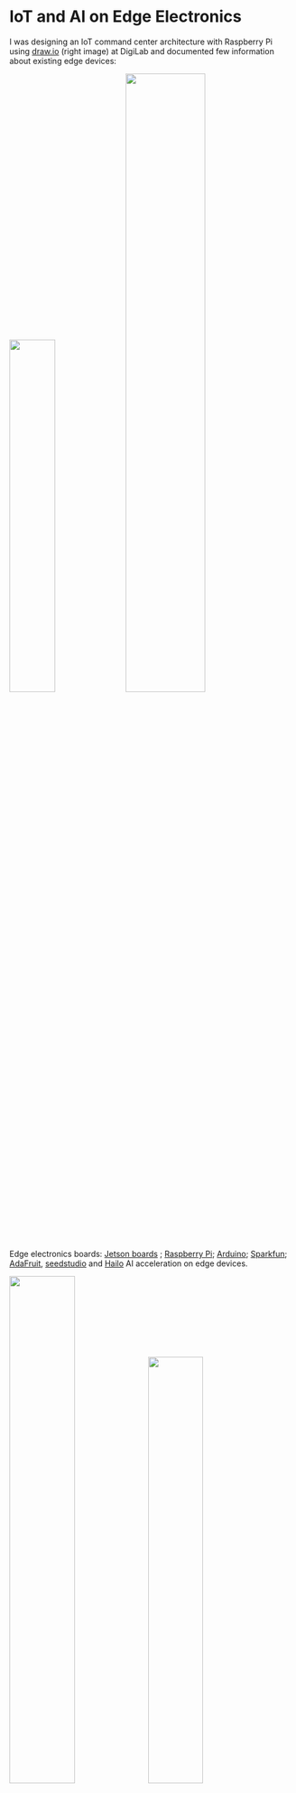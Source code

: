 # IoT and AI on Edge Electronics
I was designing an IoT command center architecture with Raspberry Pi using [draw.io](https://draw.io/) (right image) at DigiLab and documented few information about existing edge devices:

<img src="img/edge.png" width=40%><a> </a><img src="img/iot.png" width=53%>

Edge electronics boards: [Jetson boards](https://developer.nvidia.com/buy-jetson) ; [Raspberry Pi](https://www.raspberrypi.com/); [Arduino](https://www.arduino.cc/); [Sparkfun](https://www.sparkfun.com/); [AdaFruit](https://www.adafruit.com/categories), [seedstudio](https://www.seeedstudio.com/) and [Hailo](https://hailo.ai/) AI acceleration on edge devices.

 <img src="img/rp5.webp" width=48%> <img src="img/rp52n.png" width=44%>

Raspberry Pi 5 : <a href="https://www.raspberrypi.com/products/raspberry-pi-5/">rp-5 board</a> | [rp-products](https://www.raspberrypi.com/products/) | [J3tson Dream : Jetson Commands](./jetson.MD)

<table style="width:100%" >
<tr>
<th>Jetson Orin Nano Developer Kit <br /> <img src="img/jts0.png" height=140px> <a href="https://www.sparkfun.com/products/22098">board</a></th>
<th>Jetson Orin Nano 8GB <br /> <img src="img/jts1.png" height=140px> <a href="https://www.arrow.com/en/products/900-13767-0030-000/nvidia">board</a></th>
<th>Jetson Orin Nano 4GB <br /> <img src="img/jts2.png" height=140px> <a href="https://www.arrow.com/en/products/900-13767-0040-000/nvidia"> board</a></th>
<th>Jetson AGX Orin Industrial <br /> <img src="img/jts3.png" height=140px> <a href="https://www.arrow.com/en/products/900-13701-0080-000/nvidia">board</a></th>
</tr>
<tr>
<th>Jetson AGX Orin 32GB <br /> <img src="img/agx_orin.png" height=140px> <a href="https://www.arrow.com/en/products/900-13701-0040-000/nvidia">board</a></th>
<th>Jetson AGX Orin Developer Kit <br /> <img src="img/agx_kit.png" height=140px> <a href="https://www.arrow.com/en/products/945-13730-0000-000/nvidia">board</a></th>
<th>Jetson AGX Xavier 64GB <br /> <img src="img/agx_xavier.png" height=140px> <a href="https://www.arrow.com/en/products/900-82888-0050-000/nvidia"> board</a></th>
<th>Jetson AGX Xavier Industrial <br /> <img src="img/xavier_ind.png" height=140px> <a href="https://www.arrow.com/en/products/900-82888-0080-000/nvidia">board</a></th>
</tr>
<tr>
<th>Jetson Xavier NX 16GB <br /> <img src="img/xavier_nx.png" height=100px> <a href="https://www.arrow.com/en/products/900-83668-0030-000/nvidia">board</a></th>
<th>Jetson TX2 NX <br /> <img src="img/tx2_nx.png" height=100px> <a href="https://www.arrow.com/en/products/900-13636-0010-000/nvidia">board</a></th>
<th>Jetson TX2i <br /> <img src="img/tx2i.png" height=100px> <a href="https://www.arrow.com/en/products/900-83489-0000-000/nvidia">board</a></th>
<th>Jetson Nano Developer Kit <br /> <img src="img/nano.png" height=100px> <a href="https://www.arrow.com/en/products/945-13450-0000-100/nvidia">board</a></th>
</tr>
<tr>
<th>Raspberry Pi 4 Model B  <br /> <img src="img/rasp.png" height=140px> <a href="https://www.raspberrypi.com/products/raspberry-pi-4-model-b/">board</a> </th>
<th>Raspberry Pi Zero 2 W <br /> <img src="img/zero2w.png" height=140px> <a href="https://www.raspberrypi.com/products/raspberry-pi-zero-2-w/">board</a></th>
<th>Raspberry Pi Pico <br /> <img src="img/pico.png" height=140px> <a href="https://www.raspberrypi.com/products/raspberry-pi-pico/">board</a></th>
<th>RP 2040 <br /> <img src="img/rp2040.png" height=140px> <a href="https://www.raspberrypi.com/products/rp2040/">board</a></th>
</tr>

<tr>
<th>SparkFun LoRa Thing Plus <br /> <img src="img/lora.png" height=140px> <a href="https://www.sparkfun.com/products/17506">board</a></th>
<th>SparkFun IoT RedBoard Kit - ESP32<br /> <img src="img/esp32.png" height=140px> <a href="https://www.sparkfun.com/products/20672">board</a></th>
<th>SparkFun Pro RF - LoRa, 915MHz (SAMD21)<br /> <img src="img/lora2.png" height=140px> <a href="https://www.sparkfun.com/products/15836">board</a></th>
<th>BeagleBone Black - Rev C <br /> 
<img src="img/bb.png" height=140px> 
<a href="https://www.sparkfun.com/products/12857">board</a> <br />( more BeagleBone <a href="https://www.adafruit.com/category/181">boards</a> )
</th>
</tr>

<tr>
<th>Adafruit METRO 328 - ATmega328<br /> <img src="img/atmega.png" height=140px> <a href="https://www.adafruit.com/product/2488">board</a></th>
<th>Microsoft Machine Learning Kit for Lobe with Raspberry Pi 4 8GB<br /> <img src="img/n1.png" height=140px> <a href="https://www.adafruit.com/product/5024">board</a></th>
<th>Google Coral Development Board<br /> <img src="img/n2.png" height=140px> <a href="https://www.adafruit.com/product/4385">board</a></th>
<th>Adafruit EdgeBadge - TensorFlow Lite for Microcontrollers<br /> 
<img src="img/n3.png" height=140px> 
<a href="https://www.adafruit.com/product/4400">board</a>
</th>
</tr>

</table>

[ [Bringing Generative AI to Life with NVIDIA Jetson](https://youtu.be/6mCFzDatGGc?si=kGkHHQj-JBypRmR2) ] | [ [Jetson AI Fundamentals](https://www.youtube.com/watch?v=VWdJ4BCtam8&list=PL5B692fm6--uQRRDTPsJDp4o0xbzkoyf8) ] 

Arduino boards : [ [nano-family](https://store.arduino.cc/pages/nano-family), [mkr-family](https://store.arduino.cc/collections/mkr-family) ]

<img src="img/ardses.webp" width=48%> <img src="img/ard/ards0.jpg" width=48%> 

[ [Arduino Sensor Kit - Base](https://store.arduino.cc/products/arduino-sensor-kit-base) ]

<table style="width:100%" >

<tr>
<th>Arduino® UNO R4 Minima <br /> <img src="img/ard/ard1.jpg" height=90px> <a href="https://store.arduino.cc/products/uno-r4-minima">board</a></th>
<th>Arduino UNO R4 WiFi <br /> <img src="img/ard/ard2.jpg" height=90px> <a href="https://store.arduino.cc/products/uno-r4-wifi">board</a></th><th>Arduino UNO R3 <br /> <img src="img/ard/ard3.jpg" height=90px> <a href="https://store.arduino.cc/products/arduino-uno-rev3">board</a></th><th>Arduino Leonardo <br /> <img src="img/ard/ard4.jpg" height=90px> <a href="https://store.arduino.cc/products/arduino-leonardo-with-headers">board</a></th><th>Arduino UNO Mini Limited Edition <br /> <img src="img/ard/ard5.jpg" height=90px> <a href="https://store.arduino.cc/products/uno-mini-le">board</a></th><th>Arduino Micro <br /> <img src="img/ard/ard6.jpg" height=90px> <a href="https://store.arduino.cc/products/arduino-micro">board</a></th><th>Arduino Zero <br /> <img src="img/ard/ard7.jpg" height=90px> <a href="https://store.arduino.cc/products/arduino-zero">board</a></th><th>Arduino UNO WiFi Rev2 <br /> <img src="img/ard/ard8.jpg" height=90px> <a href="https://store.arduino.cc/products/arduino-uno-wifi-rev2">board</a></th>
</tr>


<tr>
<th>Arduino Uno - R3 <br /> <img src="img/uno.jpg" height=90px> <a href="https://www.sparkfun.com/products/11021">board</a></th>
<th>Arduino Nano 33 BLE <br /> <img src="img/rnano.jpg" height=90px> <a href="https://www.sparkfun.com/products/15588">board</a></th>
<th>Arduino Pro Mini 328 - 5V/16MHz<br /> <img src="img/pro_mini.jpg" height=90px> <a href="https://www.sparkfun.com/products/11113">board</a></th>
<th>Arduino Mega 2560 R3<br /> <img src="img/mega.jpg" height=90px> <a href="https://www.sparkfun.com/products/11061">board</a></th>
<th>Arduino Due<br /> <img src="img/due.jpg" height=90px> <a href="https://www.sparkfun.com/products/11589">board</a></th>
<th>Arduino Fio<br /> <img src="img/fio.jpg" height=90px> <a href="https://www.sparkfun.com/products/10116">board</a></th>

<th>Arduino 4 Relays Shield<br /> <img src="img/ard/ards1.jpg" height=90px> <a href="https://store.arduino.cc/products/arduino-4-relays-shield">board</a></th>

<th>Arduino GIGA Display Shield<br /> <img src="img/ard/ards2.jpg" height=90px> <a href="https://store.arduino.cc/products/giga-display-shield">board</a></th>
</tr>
</table>
<br />

also check Adafruit [feather boards](https://www.adafruit.com/category/835) and [development boards](https://www.adafruit.com/category/851).


[NVIDIA’s TensorRT SDK](https://developer.nvidia.com/tensorrt) provides a deep learning optimizer and runtime that helps you to create more efficient versions of trained models that deliver lower latency and higher throughput. Tensor-RT-based applications can perform up to 40 times faster than their CPU-based counterparts during inference.

[NVIDIA DeepStream SDK](https://developer.nvidia.com/deepstream-sdk) : Stream density defines the number of camera feeds or data streams from sensors that can be processed simultaneously.

## Google Edge TPU : [Coral](https://cloud.google.com/edge-tpu#:~:text=Edge%20TPU%20is%20Google's%20purpose,accuracy%20AI%20at%20the%20edge.) - [coral.ai](https://coral.ai/products/)

<img src="img/coralfamily.jpg" width=100%>

## Intel® Movidius™ Myriad™ X Vision Processing Unit : [Myriad X](https://www.intel.de/content/www/de/de/products/details/processors/movidius-vpu/movidius-myriad-x.html) and Intel® Neural Compute Stick 2 ([Intel® NCS2](https://www.intel.com/content/www/us/en/developer/articles/tool/neural-compute-stick.html))

<img src="img/movidius.png" width=48%><a> </a><img src="img/ncs2.png" width=48%>

Machine Learning libraries for edge devices : [TinyML](https://tinyml.mit.edu/), [TFlite](https://www.tensorflow.org/lite); @github/ [jomjol](https://github.com/jomjol/AI-on-the-edge-device)

<img src="img/tinyml.png" width=100%>

<table style="width:100%" >
<tr>
<th>Particle Photon with Headers<br /> <img src="img/particle.jpg" height=140px> <a href="https://www.adafruit.com/product/2721">board</a></th>
<th>Circuit Playground Express<br /> <img src="img/circuit.jpg" height=140px> <a href="https://www.adafruit.com/product/3333">board</a></th>
<th>Adafruit MacroPad RP2040 Starter Kit <br /> <img src="img/key.gif" height=140px> <a href="https://www.adafruit.com/product/5128">board</a></th>
<th>i.MX 8QuadXPlus Multisensory Enablement Kit (MEK)<br /> <img src="img/mek.jpg" height=140px> <a href="https://www.nxp.com/design/development-boards/i-mx-evaluation-and-development-boards/i-mx-8quadxplus-multisensory-enablement-kit-mek:MCIMX8QXP-CPU">board</a></th>
<th>Adafruit Motor/Stepper/Servo Shield for Arduino v2 Kit - v2.3<br /> <img src="img/mo.jpg" height=140px> <a href="https://www.adafruit.com/product/1438">board</a></th></tr>
</table>
<br />

IoT Platforms : [AWS IoT Greengrass](https://aws.amazon.com/greengrass/), [The NVIDIA EGX Enterprise Platform](https://www.nvidia.com/en-us/data-center/products/egx/), [HPE Edgeline EL8000 Converged Edge System](https://buy.hpe.com/us/en/servers/edgeline-systems/edgeline-systems/edgeline-converged-edge-systems/hpe-edgeline-el8000-converged-edge-system/p/1011622898), [Particle](https://www.particle.io/), [openremote](https://openremote.io/), [Google IoT Core](https://cloud.google.com/iot-core), [IBM Watson IoT](https://www.ibm.com/cloud/internet-of-things), [Cisco IoT Cloud Connect](https://www.cisco.com/c/en/us/solutions/internet-of-things/overview.html), [IRI Voracity](https://www.iri.com/products/voracity), [Amazon AWS IoT Core](https://aws.amazon.com/iot-core/), [Microsoft Azure IoT Hub](https://azure.microsoft.com/en-us/products/iot-hub/), [sensorthings API](https://www.ogc.org/standard/sensorthings/), [10 years of embedded coding in 10 minutes](https://youtu.be/i2ypCsB93gM?si=ddLvuIlum-8ah_2O).

Resources: More exciting upcomings with [CircuitPython](https://circuitpython.org/) and google's open source hardware pdk :  [google+ skywater pdk](https://github.com/google/skywater-pdk), [pdk](https://gf.com/blog/pdks-powerful-enablers-first-pass-silicon-success/), [foss-180nm-pdk](https://github.com/google/gf180mcu-pdk).

Edge AI Acceleration Labs : [ [Edge Computing Lab @ Harvard](https://edge.seas.harvard.edu/), [HAN Lab @ MIT](https://hanlab.mit.edu/news), [Future Computing Lab @ ETH Zurich](https://efcl.ethz.ch/), [Edge AI Acceleration Lab @ SUT](https://sites.google.com/view/bowang/home) ]

## Systems Optimizations for Deep Learning on Accelerated Edge Devices :


Here are some `tegrastats` energy data of NVIDIA Jetson Orin AGX I profiled during my work at IISc:


<img src="img/sleep_log.png" width=100%>

Deep learning has revolutionized various fields, ranging from image recognition to natural language processing. However, deploying deep learning models on edge devices presents unique challenges due to their limited computational resources and power constraints. As the demand for intelligent edge devices continues to rise, optimizing deep learning systems for these constrained environments becomes crucial. 

With the proliferation of IoT devices and the increasing demand for intelligent edge computing, there is a growing need to deploy deep learning models on resource-constrained edge devices. These devices typically have limited computational power, memory, and energy resources compared to traditional server architectures. Thus, optimizing deep learning systems for such devices is crucial to enable efficient and real-time inference while meeting the constraints imposed by the edge environment.

Challenges of Deep Learning on Edge Devices:

+ Limited computational resources: Edge devices such as smartphones, IoT sensors, and drones often have lower computational power compared to servers.
+ Power constraints: Battery-powered devices require energy-efficient inference to prolong battery life and enable continuous operation.
+ Memory limitations: Edge devices have restricted memory capacities, limiting the size of models that can be deployed.
+ Real-time requirements: Many edge applications require real-time inference to respond quickly to input data.

Systems Optimizations Techniques:

+ Model Quantization:
    - Quantization reduces the precision of weights and activations in neural networks, thereby reducing memory footprint and computational complexity.
    - Techniques such as weight quantization, activation quantization, and mixed precision training can be employed to quantize deep learning models.
    - Quantization-aware training ensures that the quantized models maintain high accuracy by considering quantization effects during training.

+ Hardware Acceleration:
    - Hardware accelerators such as GPUs, TPUs, and FPGAs can significantly speed up inference on edge devices.
    - Optimizing deep learning frameworks to leverage these accelerators efficiently is crucial for achieving high performance.
    - Techniques such as kernel fusion, memory coalescing, and parallel execution can maximize the utilization of hardware accelerators.

+ Model Compression:
    - Model compression techniques such as pruning, knowledge distillation, and compact architecture design reduce the size of deep learning models.
    - Pruning removes redundant weights and connections from the network, leading to sparse models with fewer parameters.
    - Knowledge distillation transfers knowledge from a large, complex model (teacher) to a smaller, more compact model (student) while maintaining performance.

+ Runtime Optimization:
    - Runtime optimization techniques focus on reducing inference latency and improving energy efficiency during inference.
    - Techniques such as model caching, dynamic batching, and quantized inference optimize the execution of deep learning models at runtime.
    - Profiling tools help identify performance bottlenecks and guide optimization efforts to achieve better efficiency.

+ Neural Architecture Search (NAS):
    - Automated search for efficient network architectures.
    - Targeting edge-specific constraints during NAS.

+ Federated Learning:
    - Decentralized model training across edge devices.
    - Privacy-preserving and bandwidth-efficient learning.


Visualizing the `tegrastats` JETSON ORIN AGX profiled data for different GPU Frequency, Memory Frequency and TFLOPS :

<img src="img/ss.png" width=100%>

Implementation Examples:

+ EfficientNet [[paper](https://arxiv.org/abs/1905.11946)]: A scalable model architecture optimized for edge devices.
+ TensorFlow Lite [[paper](https://www.tensorflow.org/lite)]: Tools and techniques for deploying TensorFlow models on mobile and edge devices.
+ EdgeTPU: Google's purpose-built ASIC for accelerating TensorFlow Lite models.
+ OpenVINO [[intel openvino](https://github.com/openvinotoolkit/openvino)]: Intel's toolkit for optimizing and deploying deep learning models on edge devices.

### Optimized Matrix Multiplication:
Deep learning often involves heavy matrix operations like matrix multiplication. Optimizing these operations can significantly speed up the overall computation. Here's a basic example of matrix multiplication in C++:
```cpp
#include <iostream>
#include <vector>

// Function to perform matrix multiplication
std::vector<std::vector<float>> matrixMultiply(const std::vector<std::vector<float>>& A,
                                                const std::vector<std::vector<float>>& B) {
    int m = A.size();
    int n = B[0].size();
    int p = B.size();
    std::vector<std::vector<float>> C(m, std::vector<float>(n, 0.0));
    for (int i = 0; i < m; ++i) {
        for (int j = 0; j < n; ++j) {
            for (int k = 0; k < p; ++k) {
                C[i][j] += A[i][k] * B[k][j];
            }
        }
    }
    return C;
}

int main() {
    std::vector<std::vector<float>> A = {{1, 2, 3}, {4, 5, 6}};
    std::vector<std::vector<float>> B = {{7, 8}, {9, 10}, {11, 12}};
    std::vector<std::vector<float>> result = matrixMultiply(A, B);

    // Output the result
    for (const auto& row : result) {
        for (float val : row) {
            std::cout << val << " ";
        }
        std::cout << std::endl;
    }

    return 0;
}
```

This code performs basic matrix multiplication. It defines a function matrixMultiply that takes two matrices A and B as input and returns their product C. The main function initializes two matrices A and B, calls the matrixMultiply function to compute their product, and then prints the result.

To execute this code:
+ Copy the code into a text editor and save it with a .cpp extension, for example, `matrix_multiplication.cpp`.
+ Compile the code using a C++ compiler. If you're using g++, you can do this by running `g++ -o matrix_multiplication matrix_multiplication.cpp`.
+ Run the compiled executable by executing `./matrix_multiplication`.


### Quantization:
Quantization reduces the precision of weights and activations to use less memory and compute resources. Here's a simple example of how you might quantize a matrix in C++:
```cpp
#include <iostream>
#include <vector>
#include <cmath>

// Function to quantize a matrix
std::vector<std::vector<int>> quantizeMatrix(const std::vector<std::vector<float>>& matrix, float scale) {
    std::vector<std::vector<int>> quantized(matrix.size(), std::vector<int>(matrix[0].size()));
    for (size_t i = 0; i < matrix.size(); ++i) {
        for (size_t j = 0; j < matrix[0].size(); ++j) {
            quantized[i][j] = static_cast<int>(std::round(matrix[i][j] / scale));
        }
    }
    return quantized;
}

int main() {
    std::vector<std::vector<float>> matrix = {{1.2, 3.5, 2.1}, {4.8, 6.2, 5.5}};
    float scale = 0.1;
    std::vector<std::vector<int>> quantizedMatrix = quantizeMatrix(matrix, scale);

    // Output the quantized matrix
    for (const auto& row : quantizedMatrix) {
        for (int val : row) {
            std::cout << val << " ";
        }
        std::cout << std::endl;
    }

    return 0;
}
```
This code quantizes the elements of a matrix to integers based on a scaling factor. It defines a function quantizeMatrix that takes a matrix and a scale factor as input and returns the quantized matrix. The main function initializes a matrix, calls the quantizeMatrix function to quantize it, and then prints the quantized matrix.

### Memory Optimization:
Managing memory efficiently is crucial for edge devices with limited resources. Here's a simple example of managing memory using C++:
```cpp
#include <iostream>
#include <vector>

// Function to allocate memory for a matrix
std::vector<std::vector<float>> allocateMatrix(int rows, int cols) {
    std::vector<std::vector<float>> matrix(rows, std::vector<float>(cols));
    return matrix;
}

int main() {
    int numRows = 1000;
    int numCols = 1000;

    // Allocate memory for a large matrix
    std::vector<std::vector<float>> largeMatrix = allocateMatrix(numRows, numCols);

    // Use the matrix...

    return 0;
}
```
This code demonstrates a simple way to allocate memory for a matrix dynamically. It defines a function `allocateMatrix` that takes the number of rows and columns as input and returns a dynamically allocated matrix. The `main` function initializes variables for the number of rows and columns, calls the `allocateMatrix` function to allocate memory for a large matrix, and then you can perform operations with the matrix.

### Convolutional Neural Network (CNN):
Convolutional neural network (CNN) for image classification using C++ and optimizing it for execution on an accelerated edge device like the Nvidia Jetson Orin.

```cpp
#include <iostream>
#include <opencv2/opencv.hpp> // OpenCV library for image processing
#include <opencv2/dnn.hpp>    // OpenCV DNN module for deep neural networks

int main() {
    // Load the pre-trained neural network model
    cv::dnn::Net net = cv::dnn::readNetFromTensorflow("model.pb");

    // Load and preprocess the input image
    cv::Mat image = cv::imread("image.jpg");
    cv::Mat blob = cv::dnn::blobFromImage(image, 1.0, cv::Size(224, 224), cv::Scalar(), true, false);

    // Set the input blob to the network
    net.setInput(blob);

    // Forward pass to perform inference
    cv::Mat output = net.forward();

    // Process the output to get predictions
    cv::Mat predictions = output.reshape(1, 1); // Reshape to 1D array

    // Print the predictions
    std::cout << "Predictions:" << std::endl;
    for (int i = 0; i < predictions.cols; ++i) {
        std::cout << predictions.at<float>(i) << std::endl;
    }

    return 0;
}
```
In this example:
+ We use OpenCV, a popular library for computer vision tasks, for loading images and working with neural networks.
+ We load a pre-trained CNN model stored in TensorFlow format using cv::dnn::readNetFromTensorflow.
+ We load an input image using OpenCV's imread function.
+ We preprocess the input image into a format suitable for the neural network using cv::dnn::blobFromImage.
+ We set the preprocessed image as input to the network using net.setInput.
+ We perform a forward pass through the network to obtain the output predictions using net.forward.
+ Finally, we process the output to get the predictions and print them.

To execute this code:
+ Make sure you have OpenCV installed on your system. You can install it using your package manager or by following the instructions on the OpenCV website.
+ Save the code into a file, for example, `cnn_inference.cpp`.
+ Download a pre-trained CNN model in TensorFlow format (with a `.pb` extension) and an image you want to classify.
+ Replace `"model.pb"` with the path to your downloaded model and `"image.jpg"` with the path to your image.
+ Compile the code using a C++ compiler that supports OpenCV, such as g++. For example, `g++ -o cnn_inference cnn_inference.cpp $(pkg-config --cflags --libs opencv)`.
+ Run the compiled executable, for example, `./cnn_inference`.

TOPIC : [ Distributed Machine Learning : Systems, Platforms and Algorithms ] ; GOAL : [ Understanding the interference between different concurrent workloads, performance and energy modelling, intelligently scheduling concurrent training/inference workloads to better utilize heterogenous hardware, virtualization/containerization of edge devices, etc.] ; DEVICE : [ Nvidia Jetson Orin edge device, with 12 ARM Cortex CPU cores, an Ampere GPU with 2048 CUDA cores and 64 tensor cores, and 64GB of RAM shared between CPU and GPU. It delivers 275 TOPS of performance, comparable to an RTX 3060 Ti GPU workstation. ] ; PAPERS : [ [P1](https://dl.acm.org/doi/10.1145/3570604), [P2](https://ieeexplore.ieee.org/document/9835369), [P3](https://ieeexplore.ieee.org/document/10181196) ]

Resources : [Efficient Acceleration of Deep Learning Inference on Resource-Constrained Edge Devices: A Review](https://ieeexplore.ieee.org/document/9985008), [A Survey on Optimization Techniques for Edge Artificial Intelligence (AI)](https://www.mdpi.com/1424-8220/23/3/1279), [Hardware-Aware Optimizations for Deep Learning Inference on Edge Devices](https://www.doc.ic.ac.uk/~wl/papers/22/arc22mr.pdf), [Chapter Eight - Energy-efficient deep learning inference on edge devices](https://www.sciencedirect.com/science/article/abs/pii/S0065245820300553), [How To Optimize Computer Vision Models For Edge Devices](https://medium.com/picsellia/how-to-optimize-computer-vision-models-for-edge-devices-851b20f7cf03), [Reaching for the Sky: Maximizing Deep Learning Inference Throughput on Edge Devices with AI Multi-Tenancy](https://dl.acm.org/doi/10.1145/3546192), [Deep Learning With Edge Computing: A Review](https://www.cs.ucr.edu/~jiasi/pub/deep_edge_review.pdf), [Introduction to Deep Learning for Edge Devices Session 5: Hardware at the Edge](https://youtu.be/E3sbK1-oxh4?si=ZN4Ro-c7FK2wDehv), [Build Machine Learning Models on Edge Devices](https://youtu.be/iHz1no68r0c?si=KgjCrNSW1rORNsf9).